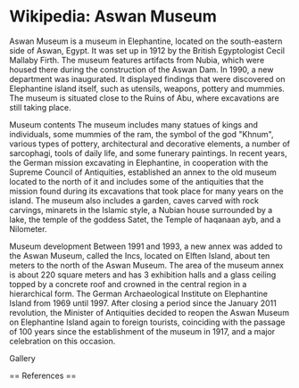 
# Wikipedia: Aswan Museum
Aswan Museum is a museum in Elephantine, located on the south-eastern side of Aswan, Egypt. It was set up in 1912 by the British Egyptologist Cecil Mallaby Firth. The museum features artifacts from Nubia, which were housed there during the construction of the Aswan Dam. In 1990, a new department was inaugurated. It displayed findings that were discovered on Elephantine island itself, such as utensils, weapons, pottery and mummies.
The museum is situated close to the Ruins of Abu, where excavations are still taking place.

Museum contents
The museum includes many statues of kings and individuals, some mummies of the ram, the symbol of the god "Khnum", various types of pottery, architectural and decorative elements, a number of sarcophagi, tools of daily life, and some funerary paintings. In recent years, the German mission excavating in Elephantine, in cooperation with the Supreme Council of Antiquities, established an annex to the old museum located to the north of it and includes some of the antiquities that the mission found during its excavations that took place for many years on the island.
The museum also includes a garden, caves carved with rock carvings, minarets in the Islamic style, a Nubian house surrounded by a lake, the temple of the goddess Satet, the Temple of haqanaan ayb, and a Nilometer.

Museum development
Between 1991 and 1993, a new annex was added to the Aswan Museum, called the Incs, located on Elften Island, about ten meters to the north of the Aswan Museum. The area of the museum annex is about 220 square meters and has 3 exhibition halls and a glass ceiling topped by a concrete roof and crowned in the central region in a hierarchical form. The German Archaeological Institute on Elephantine Island from 1969 until 1997.
After closing a period since the January 2011 revolution, the Minister of Antiquities decided to reopen the Aswan Museum on Elephantine Island again to foreign tourists, coinciding with the passage of 100 years since the establishment of the museum in 1917, and a major celebration on this occasion.

Gallery

		
			
			
		
		
			
			
		
		
			
			
		
		
			
			
		
		
			
			
		


== References ==